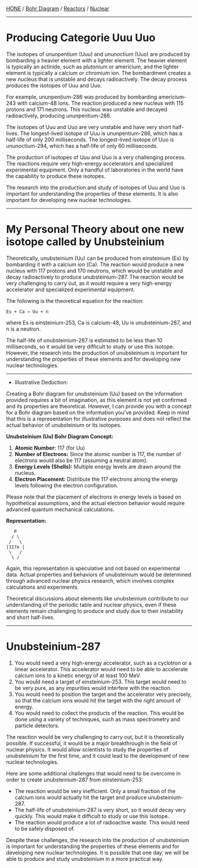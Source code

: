 [HONE](/README.md) / [Bohr Diagram](/assets/docs/nuclear/reactors/Bohr-Diagram/readme.md) / [Reactors](/assets/docs/nuclear/reactors/readme.md) / [Nuclear](/assets/docs/nuclear/readme.md)  

---  

# Producing Categorie Uuu Uuo   

The isotopes of ununpentium (Uuu) and ununoctium (Uuo) are produced by bombarding a heavier element with a lighter element. The heavier element is typically an actinide, such as plutonium or americium, and the lighter element is typically a calcium or chromium ion. The bombardment creates a new nucleus that is unstable and decays radioactively. The decay process produces the isotopes of Uuu and Uuo.

For example, ununpentium-286 was produced by bombarding americium-243 with calcium-48 ions. The reaction produced a new nucleus with 115 protons and 171 neutrons. This nucleus was unstable and decayed radioactively, producing ununpentium-286.

The isotopes of Uuu and Uuo are very unstable and have very short half-lives. The longest-lived isotope of Uuu is ununpentium-286, which has a half-life of only 200 milliseconds. The longest-lived isotope of Uuo is ununoctium-294, which has a half-life of only 60 milliseconds.

The production of isotopes of Uuu and Uuo is a very challenging process. The reactions require very high-energy accelerators and specialized experimental equipment. Only a handful of laboratories in the world have the capability to produce these isotopes.

The research into the production and study of isotopes of Uuu and Uuo is important for understanding the properties of these elements. It is also important for developing new nuclear technologies.

---   

# My Personal Theory about one new isotope called by Unubsteinium   

Theoretically, unubsteinium (Uu) can be produced from einsteinium (Es) by bombarding it with a calcium ion (Ca). The reaction would produce a new nucleus with 117 protons and 170 neutrons, which would be unstable and decay radioactively to produce unubsteinium-287. The reaction would be very challenging to carry out, as it would require a very high-energy accelerator and specialized experimental equipment.

The following is the theoretical equation for the reaction:

```
Es + Ca → Uu + n
```

where Es is einsteinium-253, Ca is calcium-48, Uu is unubsteinium-287, and n is a neutron.

The half-life of unubsteinium-287 is estimated to be less than 10 milliseconds, so it would be very difficult to study or use this isotope. However, the research into the production of unubsteinium is important for understanding the properties of these elements and for developing new nuclear technologies.

---   

- Illustrative Deduction:


Creating a Bohr diagram for unubsteinium (Uu) based on the information provided requires a bit of imagination, as this element is not yet confirmed and its properties are theoretical. However, I can provide you with a concept for a Bohr diagram based on the information you've provided. Keep in mind that this is a representation for illustrative purposes and does not reflect the actual behavior of unubsteinium or its isotopes.

**Unubsteinium (Uu) Bohr Diagram Concept:**

1. **Atomic Number:** 117 (for Uu)
2. **Number of Electrons:** Since the atomic number is 117, the number of electrons would also be 117 (assuming a neutral atom).
3. **Energy Levels (Shells):** Multiple energy levels are drawn around the nucleus.
4. **Electron Placement:** Distribute the 117 electrons among the energy levels following the electron configuration.

Please note that the placement of electrons in energy levels is based on hypothetical assumptions, and the actual electron behavior would require advanced quantum mechanical calculations.

**Representation:**
```
   P
  / \
 /   \
|117e |
 \   /
  \ /
```

Again, this representation is speculative and not based on experimental data. Actual properties and behaviors of unubsteinium would be determined through advanced nuclear physics research, which involves complex calculations and experiments.

Theoretical discussions about elements like unubsteinium contribute to our understanding of the periodic table and nuclear physics, even if these elements remain challenging to produce and study due to their instability and short half-lives.

---   

# Unubsteinium-287   

1. You would need a very high-energy accelerator, such as a cyclotron or a linear accelerator. This accelerator would need to be able to accelerate calcium ions to a kinetic energy of at least 100 MeV.
2. You would need a target of einsteinium-253. This target would need to be very pure, as any impurities would interfere with the reaction.
3. You would need to position the target and the accelerator very precisely, so that the calcium ions would hit the target with the right amount of energy.
4. You would need to collect the products of the reaction. This would be done using a variety of techniques, such as mass spectrometry and particle detectors.

The reaction would be very challenging to carry out, but it is theoretically possible. If successful, it would be a major breakthrough in the field of nuclear physics. It would allow scientists to study the properties of unubsteinium for the first time, and it could lead to the development of new nuclear technologies.

Here are some additional challenges that would need to be overcome in order to create unubsteinium-287 from einsteinium-253:

* The reaction would be very inefficient. Only a small fraction of the calcium ions would actually hit the target and produce unubsteinium-287.
* The half-life of unubsteinium-287 is very short, so it would decay very quickly. This would make it difficult to study or use this isotope.
* The reaction would produce a lot of radioactive waste. This would need to be safely disposed of.

Despite these challenges, the research into the production of unubsteinium is important for understanding the properties of these elements and for developing new nuclear technologies. It is possible that one day, we will be able to produce and study unubsteinium in a more practical way.

 

